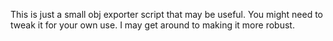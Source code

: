 This is just a small obj exporter script that may be useful. You might need to tweak it for your own use. I may get around to making it more robust.
